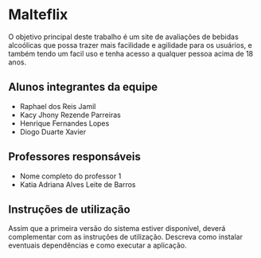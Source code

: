 # Malteflix

O objetivo principal deste trabalho é um site de avaliações de bebidas alcoólicas que possa trazer mais facilidade e agilidade para os usuários, e também tendo um facil uso e tenha acesso a qualquer pessoa acima de 18 anos.

## Alunos integrantes da equipe

* Raphael dos Reis Jamil
* Kacy Jhony Rezende Parreiras
* Henrique Fernandes Lopes 
* Diogo Duarte Xavier

## Professores responsáveis

* Nome completo do professor 1
* Katia Adriana Alves Leite de Barros

## Instruções de utilização

Assim que a primeira versão do sistema estiver disponível, deverá complementar com as instruções de utilização. Descreva como instalar eventuais dependências e como executar a aplicação.
